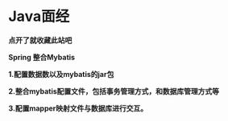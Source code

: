    # Java面经 #

**点开了就收藏此站吧**

**Spring 整合Mybatis**

**1.配置数据数以及mybatis的jar包**

**2.整合mybatis配置文件，包括事务管理方式，和数据库管理方式等**

**3.配置mapper映射文件与数据库进行交互。**

